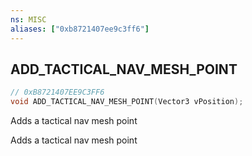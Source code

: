 ```yaml
---
ns: MISC
aliases: ["0xb8721407ee9c3ff6"]
---
```

## ADD_TACTICAL_NAV_MESH_POINT

```c
// 0xB8721407EE9C3FF6
void ADD_TACTICAL_NAV_MESH_POINT(Vector3 vPosition);
```

Adds a tactical nav mesh point

Adds a tactical nav mesh point

